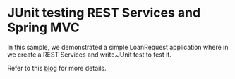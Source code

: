 JUnit testing REST Services and Spring MVC
==========================================

In this sample, we demonstrated a simple LoanRequest application where in we create a REST Services and write.JUnit test to test it.

Refer to this [blog](http://krishnasblog.com/2012/10/15/junit-testing-rest-services-and-spring-mvc/) for more details.
